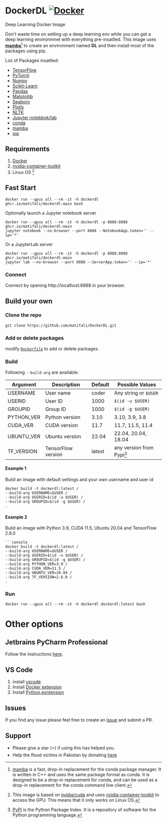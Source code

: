 # DockerDL [![Docker](https://github.com/matifali/DockerDL/actions/workflows/docker-publish.yml/badge.svg)](https://github.com/matifali/DockerDL/actions/workflows/docker-publish.yml)

Deep Learning Docker Image

Don't waste time on setting up a deep learning env while you can get a deep learning environmnet with everything pre-insatlled.
This image uses **[mamba](https://mamba.readthedocs.io/en/latest/user_guide/mamba.html)**[^1] to create an environment named **DL** and then install most of the packages using pip.

List of Packages insatlled:
- [TensorFlow](https://www.tensorflow.org/)
- [PyTorch](https://pytorch.org/)
- [Numpy](https://numpy.org/)
- [Scikit-Learn](https://scikit-learn.org/)
- [Pandas](https://pandas.pydata.org/)
- [Matplotlib](https://matplotlib.org/)
- [Seaborn](https://seaborn.pydata.org/)
- [Plotly](https://plotly.com/)
- [NLTK](https://www.nltk.org/)
- [Jupyter notebbok/lab](https://jupyter.org/)
- [conda](https://docs.conda.io/en/latest/miniconda.html)
- [mamba](https://github.com/mamba-org/mamba)
- [pip](https://pip.pypa.io/en/stable/installation/)

## Requirements
1. [Docker](https://docs.docker.com/engine/install/)
2. [nvidia-container-toolkit](https://docs.nvidia.com/datacenter/cloud-native/container-toolkit/install-guide.html)
3. Linux OS [^2]
## Fast Start
```console
docker run --gpus all --rm -it -h dockerdl ghcr.io/matifali/dockerdl:main bash
```
Optionally launch a Jupyter notebook server
```console
docker run --gpus all --rm -it -h dockerdl -p 8888:8888 ghcr.io/matifali/dockerdl:main 
jupyter notebook --no-browser --port 8888 --NotebookApp.token='' --ip='*'
```

Or a JupyterLab server
```console
docker run --gpus all --rm -it -h dockerdl -p 8888:8888 ghcr.io/matifali/dockerdl:main
jupyter lab --no-browser --port 8888 --ServerApp.token='' --ip='*'
```
### Connect

Connect by opening http://localhost:8888 in your browser.

## Build your own

### Clone the repo

```console
git clone https://github.com/matifali/DockerDL.git
```

### Add or delete packages

modify [`Dockerfile`](Dockerfile) to add or delete packages.

### Build

Following `--build-arg` are available:

| Argument   | Description        | Default | Possible Values           |
| ---------- | ------------------ | ------- | ------------------------- |
| USERNAME   | User name          | coder   | Any string or `$USER`     |
| USERID     | User ID            | 1000    | `$(id -u $USER)`          |
| GROUPID    | Group ID           | 1000    | `$(id -g $USER)`          |
| PYTHON_VER | Python version     | 3.10    | 3.10, 3.9, 3.8            |
| CUDA_VER   | CUDA version       | 11.7    | 11.7, 11.5, 11.4          |
| UBUNTU_VER | Ubuntu version     | 22.04   | 22.04, 20.04, 18.04       |
| TF_VERSION | TensorFlow version | latest  | any version from Pypi[^3] |

#### Example 1
Build an image with default settings and your own username and user id
```console
docker build -t dockerdl:latest /
--build-arg USERNAME=$USER /
--build-arg USERID=$(id -u $USER) /
--build-arg GROUPID=$(id -g $USER) /
.
```
#### Example 2
Build an image with Python 3.9, CUDA 11.5, Ubuntu 20.04 and TensorFlow 2.6.0
```console
```console
docker build -t dockerdl:latest /
--build-arg USERNAME=$USER /
--build-arg USERID=$(id -u $USER) /
--build-arg GROUPID=$(id -g $USER) /
--build-arg PYTHON_VER=3.9 /
--build-arg CUDA_VER=11.5 /
--build-arg UBUNTU_VER=20.04 /
--build-arg TF_VERSION=2.6.0 /
.
```
### Run
```console
docker run --gpus all --rm -it -h dockerdl dockerdl:latest bash
```
[^1]: [mamba](https://mamba.readthedocs.io/en/latest/user_guide/mamba.html) is a fast, drop-in replacement for the conda package manager. It is written in C++ and uses the same package format as conda. It is designed to be a drop-in replacement for conda, and can be used as a drop-in replacement for the conda command line client.

[^2]: This image is based on [nvidia/cuda](https://hub.docker.com/r/nvidia/cuda) and uses [nvidia-container-toolkit](https://docs.nvidia.com/datacenter/cloud-native/container-toolkit/install-guide.html) to access the GPU. This means that it only works on Linux OS.

[^3]: [PyPI](https://pypi.org/) is the Python Package Index. It is a repository of software for the Python programming language.

# Other options

## Jetbrains PyCharm Professional
Follow the instructions [here](https://www.jetbrains.com/help/pycharm/docker.html).
## VS Code
1. install [vscode](https://code.visualstudio.com/Download)
2. Install [Docker extension](https://marketplace.visualstudio.com/items?itemName=ms-azuretools.vscode-docker)
3. Install [Python exntension](https://marketplace.visualstudio.com/items?itemName=ms-python.python)
## Issues

If you find any issue please feel free to create an [issue](https://github.com/matifali/DockerDL/issues/new/choose) and submit a PR.

## Support

* Please give a star (⭐) if using this has helped you.
* Help the flood victims in Pakistan by donating [here](https://alkhidmat.org/)

[^1]: mamba is a faster conda package manager
[^2]: This is for Linux but can be used with Windows too with a bit of extra effort. Check https://docs.microsoft.com/en-us/windows/wsl/tutorials/wsl-containers
